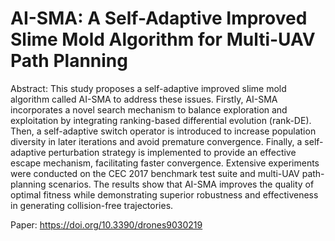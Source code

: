# AI-SMA: A Self-Adaptive Improved Slime Mold Algorithm for Multi-UAV Path Planning

Abstract:
    This study proposes a self-adaptive improved slime mold algorithm called AI-SMA to address these issues. Firstly, AI-SMA incorporates a novel search mechanism to balance exploration and exploitation by integrating ranking-based differential evolution (rank-DE). Then, a self-adaptive switch operator is introduced to increase population diversity in later iterations and avoid premature convergence. Finally, a self-adaptive perturbation strategy is implemented to provide an effective escape mechanism, facilitating faster convergence. Extensive experiments were conducted on the CEC 2017 benchmark test suite and multi-UAV path-planning scenarios. The results show that AI-SMA improves the quality of optimal fitness while demonstrating superior robustness and effectiveness in generating collision-free trajectories.

Paper: https://doi.org/10.3390/drones9030219

